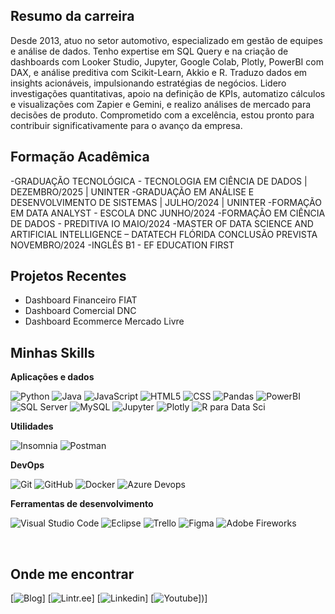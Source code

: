## Resumo da carreira

Desde 2013, atuo no setor automotivo, especializado em gestão de equipes e análise de dados. Tenho expertise em SQL Query e na criação de dashboards com Looker Studio, Jupyter, Google Colab, Plotly, PowerBI com DAX, e análise preditiva com Scikit-Learn, Akkio e R. Traduzo dados em insights acionáveis, impulsionando estratégias de negócios. Lidero investigações quantitativas, apoio na definição de KPIs, automatizo cálculos e visualizações com Zapier e Gemini, e realizo análises de mercado para decisões de produto. Comprometido com a excelência, estou pronto para contribuir significativamente para o avanço da empresa.

## Formação Acadêmica

-GRADUAÇÃO TECNOLÓGICA - TECNOLOGIA EM CIÊNCIA DE DADOS | DEZEMBRO/2025 | UNINTER
-GRADUAÇÃO EM ANÁLISE E DESENVOLVIMENTO DE SISTEMAS | JULHO/2024 | UNINTER
-FORMAÇÃO EM DATA ANALYST - ESCOLA DNC JUNHO/2024
-FORMAÇÃO EM CIÊNCIA DE DADOS - PREDITIVA IO MAIO/2024
-MASTER OF DATA SCIENCE AND ARTIFICIAL INTELLIGENCE – DATATECH FLÓRIDA CONCLUSÃO PREVISTA NOVEMBRO/2024
-INGLÊS B1 - EF EDUCATION FIRST

## Projetos Recentes

- Dashboard Financeiro FIAT
- Dashboard Comercial DNC
- Dashboard Ecommerce Mercado Livre


## Minhas Skills

**Aplicações e dados**

![Python](https://img.shields.io/badge/-Python-333333?style=flat&logo=python&logoColor=1572B6)
![Java](https://img.shields.io/badge/-Java-333333?style=flat&logo=Java&logoColor=007396)
![JavaScript](https://img.shields.io/badge/-JavaScript-333333?style=flat&logo=javascript)
![HTML5](https://img.shields.io/badge/-HTML5-333333?style=flat&logo=HTML5)
![CSS](https://img.shields.io/badge/-CSS-333333?style=flat&logo=CSS3&logoColor=1572B6)
![Pandas](https://img.shields.io/badge/-Pandas-333333?style=flat&logo=pandas&logoColor=1572B6)
![PowerBI](https://img.shields.io/badge/-PowerBI-333333?style=flat&logo=powerbi&logoColor=1572B6)
![SQL Server](https://img.shields.io/badge/-SQL%20Server-333333?style=flat&logo=microsoft&logoColor=1572B6)
![MySQL](https://img.shields.io/badge/-MySQL-333333?style=flat&logo=mysql)
![Jupyter](https://img.shields.io/badge/-Jupyter-333333?style=flat&logo=Jupyter&logoColor=1572B6)
![Plotly](https://img.shields.io/badge/-Plotly-333333?style=flat&logo=Plotly&logoColor=1572B6)
![R para Data Sci](https://img.shields.io/badge/-R%20Data%20Sci-333333?style=flat&logo=r&logoColor=1572B6)

**Utilidades**

![Insomnia](https://img.shields.io/badge/-Insomnia-333333?style=flat&logo=insomnia)
![Postman](https://img.shields.io/badge/-Postman-333333?style=flat&logo=postman)

**DevOps**

![Git](https://img.shields.io/badge/-Git-333333?style=flat&logo=git)
![GitHub](https://img.shields.io/badge/-GitHub-333333?style=flat&logo=github)
![Docker](https://img.shields.io/badge/-Docker-333333?style=flat&logo=docker)
![Azure Devops](https://img.shields.io/badge/-Azure%20Devops-333333?style=flat&logo=microsoft)

**Ferramentas de desenvolvimento**

![Visual Studio Code](https://img.shields.io/badge/-Visual%20Studio%20Code-333333?style=flat&logo=visual-studio-code&logoColor=007ACC)
![Eclipse](https://img.shields.io/badge/-Eclipse-333333?style=flat&logo=eclipse-ide&logoColor=2C2255)
![Trello](https://img.shields.io/badge/-Trello-333333?style=flat&logo=trello&logoColor=007ACC)
![Figma](https://img.shields.io/badge/-Figma-333333?style=flat&logo=figma&logoColor=007ACC)
![Adobe Fireworks](https://img.shields.io/badge/-Adobe%20FireWorks-333333?style=flat&logo=adobe-xd&logoColor=007ACC)

<br/>

## Onde me encontrar

[![Blog](https://img.shields.io/badge/-Blog-blue?style=flat-square&logo=wordpress&logoColor=white&link=https://www.fabiocerqueira.com/blog)]
[![Lintr.ee](https://img.shields.io/badge/-Linktr.ee-green?style=flat-square&logo=linktree&logoColor=white&link=https://linktr.ee/fabiocerqueira)]
[![Linkedin](https://img.shields.io/badge/-Fabio%20Cerqueira-blue?style=flat-square&logo=Linkedin&logoColor=white&link=https://www.linkedin.com/in/fabitocerqueira)]
[![Youtube](https://img.shields.io/badge/-Fabio%20Cerqueira-red?style=flat-square&logo=youtube&logoColor=white&link=https://www.youtube.com/channel/UCATUp3-cRGUqEqbv2G2r_tQ)])]
